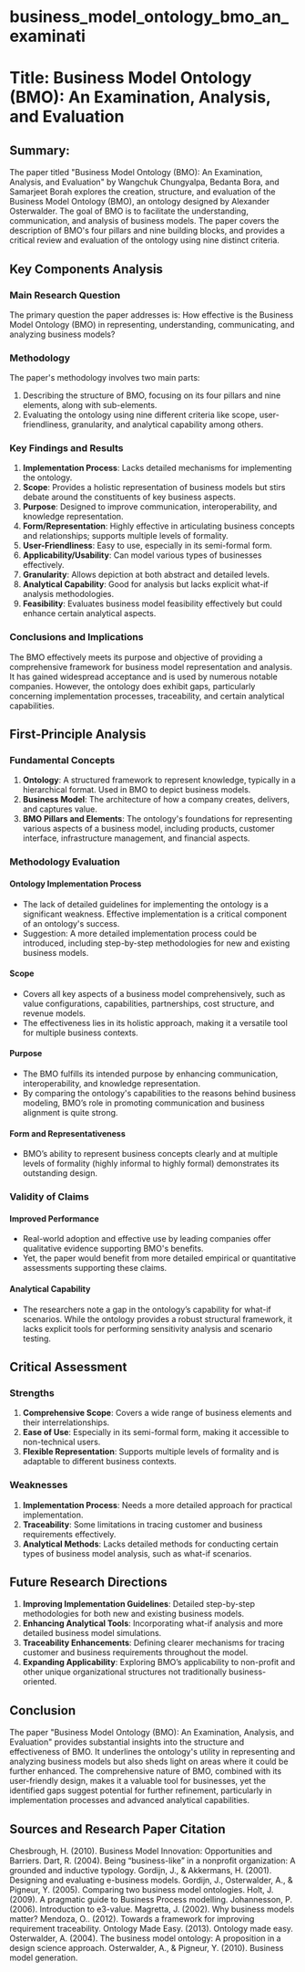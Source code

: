 # business_model_ontology_bmo_an_examinati

# Title: Business Model Ontology (BMO): An Examination, Analysis, and Evaluation

## Summary:
The paper titled "Business Model Ontology (BMO): An Examination, Analysis, and Evaluation" by Wangchuk Chungyalpa, Bedanta Bora, and Samarjeet Borah explores the creation, structure, and evaluation of the Business Model Ontology (BMO), an ontology designed by Alexander Osterwalder. The goal of BMO is to facilitate the understanding, communication, and analysis of business models. The paper covers the description of BMO's four pillars and nine building blocks, and provides a critical review and evaluation of the ontology using nine distinct criteria.

## Key Components Analysis

### Main Research Question
The primary question the paper addresses is: How effective is the Business Model Ontology (BMO) in representing, understanding, communicating, and analyzing business models?

### Methodology
The paper's methodology involves two main parts:
1. Describing the structure of BMO, focusing on its four pillars and nine elements, along with sub-elements.
2. Evaluating the ontology using nine different criteria like scope, user-friendliness, granularity, and analytical capability among others.

### Key Findings and Results
1. **Implementation Process**: Lacks detailed mechanisms for implementing the ontology.
2. **Scope**: Provides a holistic representation of business models but stirs debate around the constituents of key business aspects.
3. **Purpose**: Designed to improve communication, interoperability, and knowledge representation.
4. **Form/Representation**: Highly effective in articulating business concepts and relationships; supports multiple levels of formality.
5. **User-Friendliness**: Easy to use, especially in its semi-formal form.
6. **Applicability/Usability**: Can model various types of businesses effectively.
7. **Granularity**: Allows depiction at both abstract and detailed levels.
8. **Analytical Capability**: Good for analysis but lacks explicit what-if analysis methodologies.
9. **Feasibility**: Evaluates business model feasibility effectively but could enhance certain analytical aspects.

### Conclusions and Implications
The BMO effectively meets its purpose and objective of providing a comprehensive framework for business model representation and analysis. It has gained widespread acceptance and is used by numerous notable companies. However, the ontology does exhibit gaps, particularly concerning implementation processes, traceability, and certain analytical capabilities.

## First-Principle Analysis

### Fundamental Concepts

1. **Ontology**: A structured framework to represent knowledge, typically in a hierarchical format. Used in BMO to depict business models.
2. **Business Model**: The architecture of how a company creates, delivers, and captures value.
3. **BMO Pillars and Elements**: The ontology's foundations for representing various aspects of a business model, including products, customer interface, infrastructure management, and financial aspects.

### Methodology Evaluation

#### Ontology Implementation Process
- The lack of detailed guidelines for implementing the ontology is a significant weakness. Effective implementation is a critical component of an ontology's success.
- Suggestion: A more detailed implementation process could be introduced, including step-by-step methodologies for new and existing business models.

#### Scope
- Covers all key aspects of a business model comprehensively, such as value configurations, capabilities, partnerships, cost structure, and revenue models.
- The effectiveness lies in its holistic approach, making it a versatile tool for multiple business contexts.

#### Purpose
- The BMO fulfills its intended purpose by enhancing communication, interoperability, and knowledge representation.
- By comparing the ontology's capabilities to the reasons behind business modeling, BMO’s role in promoting communication and business alignment is quite strong.

#### Form and Representativeness
- BMO’s ability to represent business concepts clearly and at multiple levels of formality (highly informal to highly formal) demonstrates its outstanding design.

### Validity of Claims

#### Improved Performance
- Real-world adoption and effective use by leading companies offer qualitative evidence supporting BMO's benefits.
- Yet, the paper would benefit from more detailed empirical or quantitative assessments supporting these claims.

#### Analytical Capability
- The researchers note a gap in the ontology’s capability for what-if scenarios. While the ontology provides a robust structural framework, it lacks explicit tools for performing sensitivity analysis and scenario testing.

## Critical Assessment

### Strengths
1. **Comprehensive Scope**: Covers a wide range of business elements and their interrelationships.
2. **Ease of Use**: Especially in its semi-formal form, making it accessible to non-technical users.
3. **Flexible Representation**: Supports multiple levels of formality and is adaptable to different business contexts.

### Weaknesses
1. **Implementation Process**: Needs a more detailed approach for practical implementation.
2. **Traceability**: Some limitations in tracing customer and business requirements effectively.
3. **Analytical Methods**: Lacks detailed methods for conducting certain types of business model analysis, such as what-if scenarios.

## Future Research Directions
1. **Improving Implementation Guidelines**: Detailed step-by-step methodologies for both new and existing business models.
2. **Enhancing Analytical Tools**: Incorporating what-if analysis and more detailed business model simulations.
3. **Traceability Enhancements**: Defining clearer mechanisms for tracing customer and business requirements throughout the model.
4. **Expanding Applicability**: Exploring BMO’s applicability to non-profit and other unique organizational structures not traditionally business-oriented.

## Conclusion
The paper "Business Model Ontology (BMO): An Examination, Analysis, and Evaluation" provides substantial insights into the structure and effectiveness of BMO. It underlines the ontology's utility in representing and analyzing business models but also sheds light on areas where it could be further enhanced. The comprehensive nature of BMO, combined with its user-friendly design, makes it a valuable tool for businesses, yet the identified gaps suggest potential for further refinement, particularly in implementation processes and advanced analytical capabilities.

## Sources and Research Paper Citation
Chesbrough, H. (2010). Business Model Innovation: Opportunities and Barriers.
Dart, R. (2004). Being “business-like” in a nonprofit organization: A grounded and inductive typology.
Gordijn, J., & Akkermans, H. (2001). Designing and evaluating e-business models.
Gordijn, J., Osterwalder, A., & Pigneur, Y. (2005). Comparing two business model ontologies.
Holt, J. (2009). A pragmatic guide to Business Process modelling.
Johannesson, P. (2006). Introduction to e3-value.
Magretta, J. (2002). Why business models matter?
Mendoza, O.. (2012). Towards a framework for improving requirement traceability.
Ontology Made Easy. (2013). Ontology made easy.
Osterwalder, A. (2004). The business model ontology: A proposition in a design science approach.
Osterwalder, A., & Pigneur, Y. (2010). Business model generation.